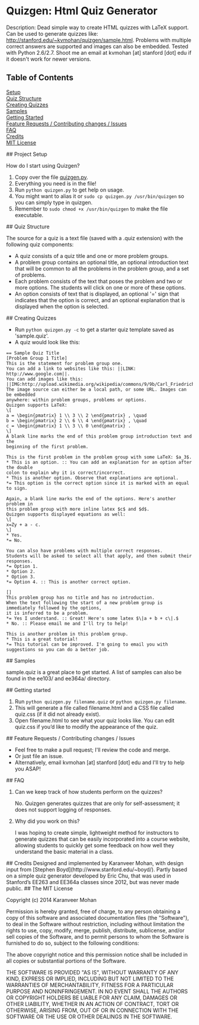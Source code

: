 # Quizgen: Html Quiz Generator

Description: Dead simple way to create HTML quizzes with LaTeX support. Can be used to generate quizzes like: http://stanford.edu/~kvmohan/quizgen/sample.html. Problems with multiple correct answers are supported and images can also be embedded. Tested with Python 2.6/2.7. Shoot me an email at kvmohan [at] stanford [dot] edu if it doesn't work for newer versions.

## Table of Contents
[Setup](#setup)   
[Quiz Structure](#structure)   
[Creating Quizzes](#create)   
[Samples](#samples)   
[Getting Started](#start)   
[Feature Requests / Contributing changes / Issues](#issues)   
[FAQ](#faq)   
[Credits](#credits)   
[MIT License](#license)   

<a name="setup"/>
## Project Setup

How do I start using Quizgen?

1. Copy over the file [quizgen.py](https://raw.githubusercontent.com/karanveerm/quizgen/master/quizgen.py).
2. Everything you need is in the file!
3. Run `python quizgen.py` to get help on usage. 
4. You might want to alias it or `sudo cp quizgen.py /usr/bin/quizgen` so you can simply type in quizgen. 
5. Remember to `sudo chmod +x /usr/bin/quizgen` to make the file executable.

<a name="structure"/>
## Quiz Structure

The source for a quiz is a text file (saved with a .quiz extension) with the following quiz components:
- A quiz consists of a quiz title and one or more problem groups.
- A problem group contains an optional title, an optional introduction text that will be common to all the problems in the problem group, and a set of problems.
- Each problem consists of the text that poses the problem and two or more options. The students will click on one or more of these options.
- An option consists of text that is displayed, an optional '=' sign that indicates that the option is correct, and an optional explanation that is displayed when the option is selected.

<a name="create"/>
## Creating Quizzes

- Run `python quizgen.py -c` to get a starter quiz template saved as 'sample.quiz'.
- A quiz would look like this:

```
== Sample Quiz Title
[Problem Group 1 Title]
This is the statement for problem group one.
You can add a link to websites like this: ||LINK: http://www.google.com||.
You can add images like this:
||IMG:http://upload.wikimedia.org/wikipedia/commons/9/9b/Carl_Friedrich_Gauss.jpg||
The image source can either be a local path, or some URL. Images can be embedded
anywhere: within problem groups, problems or options.
Quizgen supports LaTeX:
\[
a = \begin{pmatrix} 1 \\ 3 \\ 2 \end{pmatrix} , \quad
b = \begin{pmatrix} 2 \\ 6 \\ 4 \end{pmatrix} , \quad
c = \begin{pmatrix} 1 \\ 3 \\ 0 \end{pmatrix} .
\]
A blank line marks the end of this problem group introduction text and the
beginning of the first problem.

This is the first problem in the problem group with some LaTeX: $a_3$.
* This is an option. :: You can add an explanation for an option after the double
colon to explain why it is correct/incorrect.
* This is another option. Observe that explanations are optional.
*= This option is the correct option since it is marked with an equal to sign.

Again, a blank line marks the end of the options. Here's another problem in
this problem group with more inline latex $c$ and $d$.
Quizgen supports displayed equations as well:
\[
x=Zy + a - c.
\]
* Yes.
*= No.

You can also have problems with multiple correct responses.
Students will be asked to select all that apply, and then submit their
responses.
*= Option 1.
* Option 2.
* Option 3.
*= Option 4. :: This is another correct option.

[]
This problem group has no title and has no introduction.
When the text following the start of a new problem group is immediately followed by the options,
it is inferred to be a problem.
*= Yes I understand. :: Great! Here's some latex $\|a + b + c\|.$
* No. :: Please email me and I'll try to help!

This is another problem in this problem group.
* This is a great tutorial!
*= This tutorial can be improved. I'm going to email you with suggestions so you can do a better job.

```

<a name="samples"/>
## Samples

sample.quiz is a great place to get started. A list of samples can also be found in the ee103/ and ee364a/ directory.

<a name="start"/>
## Getting started

1. Run `python quizgen.py filename.quiz` or `python quizgen.py filename`.
2. This will generate a file called filename.html and a CSS file called quiz.css (if it did not already exist).
3. Open filename.html to see what your quiz looks like. You can edit quiz.css if you’d like to modify the appearance of the quiz.


<a name="issues"/>
## Feature Requests / Contributing changes / Issues

- Feel free to make a pull request; I'll review the code and merge.
- Or just file an issue.
- Alternatively, email kvmohan [at] stanford [dot] edu and I'll try to help you ASAP!

<a name="faq"/>
## FAQ

1. Can we keep track of how students perform on the quizzes?

   No. Quizgen generates quizzes that are only for self-assessment; it does not support logging of responses.
   
2. Why did you work on this?

   I was hoping to create simple, lightweight method for instructors to generate quizzes that can be easily incorporated into a course website, allowing students to quickly get some feedback on how well they understand the basic material in a class.
   
<a name="credits"/>
## Credits
Designed and implemented by Karanveer Mohan, with design input from [Stephen Boyd](http://www.stanford.edu/~boyd/). Partly based on a simple quiz generator developed by Eric Chu, that was used in Stanford’s EE263 and EE364a classes since 2012, but was never made public.

<a name="license"/>
## The MIT License

Copyright (c) 2014 Karanveer Mohan

Permission is hereby granted, free of charge, to any person obtaining a copy
of this software and associated documentation files (the "Software"), to deal
in the Software without restriction, including without limitation the rights
to use, copy, modify, merge, publish, distribute, sublicense, and/or sell
copies of the Software, and to permit persons to whom the Software is
furnished to do so, subject to the following conditions:

The above copyright notice and this permission notice shall be included in
all copies or substantial portions of the Software.

THE SOFTWARE IS PROVIDED "AS IS", WITHOUT WARRANTY OF ANY KIND, EXPRESS OR
IMPLIED, INCLUDING BUT NOT LIMITED TO THE WARRANTIES OF MERCHANTABILITY,
FITNESS FOR A PARTICULAR PURPOSE AND NONINFRINGEMENT. IN NO EVENT SHALL THE
AUTHORS OR COPYRIGHT HOLDERS BE LIABLE FOR ANY CLAIM, DAMAGES OR OTHER
LIABILITY, WHETHER IN AN ACTION OF CONTRACT, TORT OR OTHERWISE, ARISING FROM,
OUT OF OR IN CONNECTION WITH THE SOFTWARE OR THE USE OR OTHER DEALINGS IN
THE SOFTWARE.
